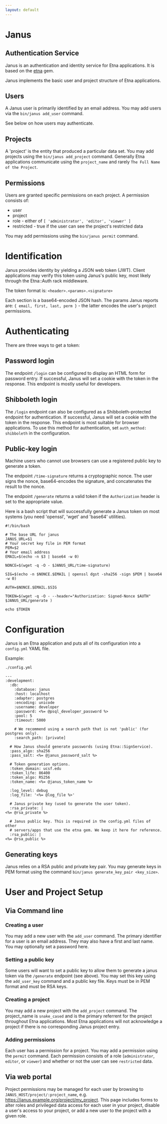 ```yaml
---
layout: default
---
```


# Janus
## Authentication Service
Janus is an authentication and identity service for Etna applications. It is based on the [etna](https://github.com/mountetna/etna) gem.

Janus implements the basic user and project structure of Etna applications.

## Users

A Janus user is primarily identified by an email address. You may add users via the `bin/janus add_user` command.

See below on how users may authenticate.

## Projects

A 'project' is the entity that produced a particular data set. You may add projects using the `bin/janus add_project` command. Generally Etna applications communicate using the `project_name` and rarely `The Full Name of the Project`.

## Permissions

Users are granted specific permissions on each project. A permission consists of:
  * user
  * project
  * role - either of `[ 'administrator', 'editor', 'viewer' ]`
  * restricted - true if the user can see the project's restricted data

You may add permissions using the `bin/janus permit` command.

# Identification

Janus provides identity by yielding a JSON web token (JWT). Client applications may verify this token using Janus's public key, most likely through the Etna::Auth rack middleware.

The token format is: `<header>.<params>.<signature>`

Each section is a base64-encoded JSON hash. The params Janus reports are: `{ email, first, last, perm }` - the latter encodes the user's project permissions.

# Authenticating

There are three ways to get a token:

## Password login

The endpoint `/login` can be configured to display an HTML form for password entry. If successful, Janus will set a cookie with the token in the response. This endpoint is mostly useful for developers.

## Shibboleth login

The `/login` endpoint can also be configured as a Shibboleth-protected endpoint for authentication. If successful, Janus will set a cookie with the token in the response. This endpoint is most suitable for browser applications. To use this method for authentication, set `auth_method: shibboleth` in the configuration.

## Public-key login

Machine users who cannot use browsers can use a registered public key to generate a token.

The endpoint `/time-signature` returns a cryptographic nonce. The user signs the nonce, base64-encodes the signature, and concatenates the result to the nonce.

The endpoint `/generate` returns a valid token if the `Authorization` header is set to the appropriate value.

Here is a bash script that will successfully generate a Janus token on most systems (you need 'openssl', 'wget' and 'base64' utilities).

```
#!/bin/bash

# The base URL for janus
JANUS_URL=$1
# Your secret key file in PEM format
PEM=$2
# Your email address
EMAIL=$(echo -n $3 | base64 -w 0)

NONCE=$(wget -q -O - $JANUS_URL/time-signature)

SIG=$(echo -n $NONCE.$EMAIL | openssl dgst -sha256 -sign $PEM | base64 -w 0)

AUTH=$NONCE.$EMAIL.$SIG

TOKEN=$(wget -q -O - --header="Authorization: Signed-Nonce $AUTH" $JANUS_URL/generate )

echo $TOKEN
```

# Configuration

Janus is an Etna application and puts all of its configuration into a `config.yml` YAML file.

Example:

`./config.yml`

```
---
:development:
  :db:
    :database: janus
    :host: localhost
    :adapter: postgres
    :encoding: unicode
    :username: developer
    :password: <%= @psql_developer_password %>
    :pool: 5
    :timeout: 5000

    # We recommend using a search path that is not 'public' (for postgres only).
    :search_path: [private]

  # How Janus should generate passwords (using Etna::SignService).
  :pass_algo: sha256
  :pass_salt: <%= @janus_password_salt %>

  # Token generation options.
  :token_domain: ucsf.edu
  :token_life: 86400
  :token_algo: RS256
  :token_name: <%= @janus_token_name %>

  :log_level: debug
  :log_file: '<%= @log_file %>'

  # Janus private key (used to generate the user token).
  :rsa_private: |
<%= @rsa_private %>

  # Janus public key. This is required in the config.yml files of other
  # servers/apps that use the etna gem. We keep it here for reference.
  :rsa_public: |
<%= @rsa_public %>
```

## Generating keys

Janus relies on a RSA public and private key pair. You may generate keys in PEM
format using the command `bin/janus generate_key_pair <key_size>`.

# User and Project Setup

## Via Command line

### Creating a user

You may add a new user with the `add_user` command. The primary identifier for
a user is an email address. They may also have a first and last name. You may optionally set a password here.

### Setting a public key

Some users will want to set a public key to allow them to generate a janus token via the `/generate` endpoint (see above). You may set this key using the `add_user_key` command and a public key file. Keys must be in PEM format and must be RSA keys.

### Creating a project

You may add a new project with the `add_project` command.  The project_name is `snake_cased` and is the primary referrent for the project throughout Etna applications.  Most Etna applications will not acknowledge a project if there is no corresponding Janus project entry.

### Adding permissions

Each user has a permission for a project. You may add a permission using the `permit` command. Each permission consists of a role (`administrator`, `editor`, or `viewer`) and whether or not the user can see `restricted` data.

## Via web portal

Project permissions may be managed for each user by browsing to `JANUS_HOST/project/:project_name`, e.g. https://janus.example.org/project/my_project. This page includes forms to alter roles and privileged data access for each user in your project, disable a user's access to your project, or add a new user to the project with a given role.
